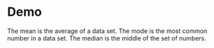 # Demo

The mean is the average of a data set.
The mode is the most common number in a data set.
The median is the middle of the set of numbers.
